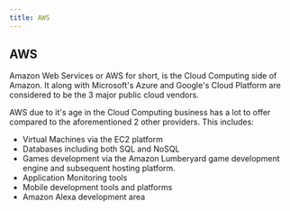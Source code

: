 ```yaml
---
title: AWS
---
```


## AWS

Amazon Web Services or AWS for short, is the Cloud Computing side of Amazon. It along with Microsoft's Azure and Google's Cloud Platform are considered to be the 3 major public cloud vendors.

AWS due to it's age in the Cloud Computing business has a lot to offer compared to the aforementioned 2 other providers. This includes:

- Virtual Machines via the EC2 platform
- Databases including both SQL and NoSQL
- Games development via the Amazon Lumberyard game development engine and subsequent hosting platform.
- Application Monitoring tools
- Mobile development tools and platforms
- Amazon Alexa development area
